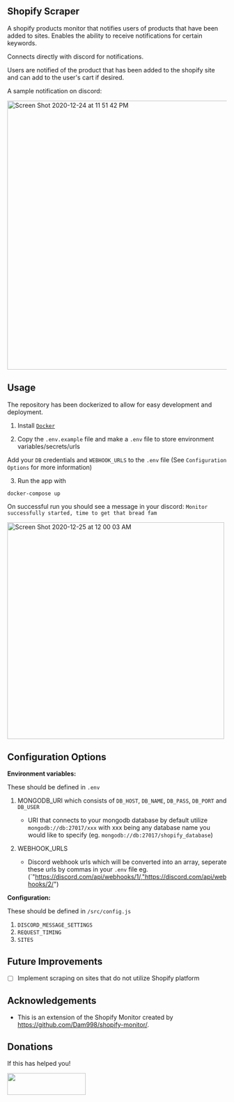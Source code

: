 **Shopify Scraper**
---

A shopify products monitor that notifies users of products that have been added to sites. Enables the ability to receive notifications for certain keywords.

Connects directly with discord for notifications.

Users are notified of the product that has been added to the shopify site and can add to the user's cart if desired.

A sample notification on discord:

<img width="618" alt="Screen Shot 2020-12-24 at 11 51 42 PM" src="https://user-images.githubusercontent.com/22258898/103120452-ccf18480-4645-11eb-98db-520c147efa2f.png">

**Usage**
---

The repository has been dockerized to allow for easy development and deployment.

1. Install [`Docker`](https://www.docker.com/)

2. Copy the `.env.example` file and make a `.env` file to store environment variables/secrets/urls

Add your `DB` credentials and `WEBHOOK_URLS` to the `.env` file (See `Configuration Options` for more information)

3. Run the app with

```
docker-compose up
```

On successful run you should see a message in your discord: `Monitor successfully started, time to get that bread fam`

<img width="498" alt="Screen Shot 2020-12-25 at 12 00 03 AM" src="https://user-images.githubusercontent.com/22258898/103120436-b9deb480-4645-11eb-97ca-f486f190ff1d.png">

**Configuration Options**
---

**Environment variables:**

These should be defined in `.env`

1. MONGODB_URI which consists of `DB_HOST`, `DB_NAME`, `DB_PASS`, `DB_PORT` and `DB_USER`

    + URI that connects to your mongodb database by default utilize `mongodb://db:27017/xxx` with xxx being any database  name you would like to specify (eg. `mongodb://db:27017/shopify_database`)

2. WEBHOOK_URLS

    + Discord webhook urls which will be converted into an array, seperate these urls by commas in your `.env` file eg. (`"https://discord.com/api/webhooks/1/,"https://discord.com/api/webhooks/2/")

**Configuration:**

These should be defined in `/src/config.js`

1. `DISCORD_MESSAGE_SETTINGS`
2. `REQUEST_TIMING`
3. `SITES`


**Future Improvements**
---

- [ ] Implement scraping on sites that do not utilize Shopify platform

**Acknowledgements**
---

+ This is an extension of the Shopify Monitor created by https://github.com/Dam998/shopify-monitor/.

**Donations**
---

If this has helped you!

<a href="https://www.buymeacoffee.com/cdhu" target="_blank"><img src="https://cdn.buymeacoffee.com/buttons/v2/default-blue.png" width="180" height="50"></a>
